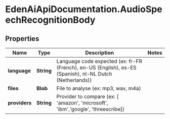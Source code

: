 # EdenAiApiDocumentation.AudioSpeechRecognitionBody

## Properties
Name | Type | Description | Notes
------------ | ------------- | ------------- | -------------
**language** | **String** | Language code expected (ex: fr-FR (French), en-US (English), es-ES (Spanish), nl-NL Dutch (Netherlands)) | 
**files** | **Blob** | File to analyse (ex: mp3, wav, m4a) | 
**providers** | **String** | Provider to compare (ex: [ &#x27;amazon&#x27;, &#x27;microsoft&#x27;, &#x27;ibm&#x27;,&#x27;google&#x27;, &#x27;threescribe]) | 
